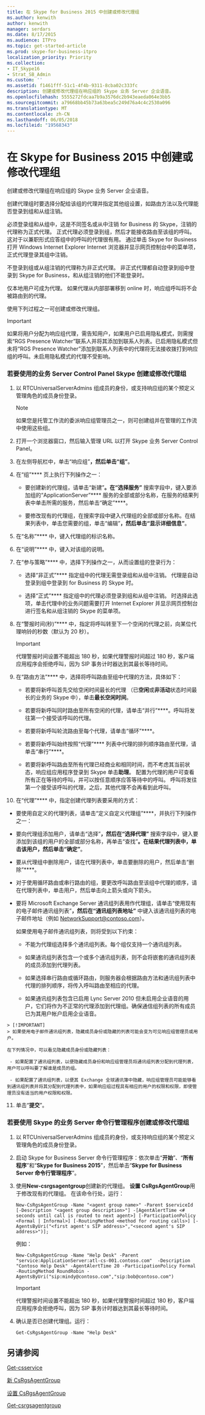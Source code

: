 ```yaml
---
title: 在 Skype for Business 2015 中创建或修改代理组
ms.author: kenwith
author: kenwith
manager: serdars
ms.date: 8/17/2015
ms.audience: ITPro
ms.topic: get-started-article
ms.prod: skype-for-business-itpro
localization_priority: Priority
ms.collection:
- IT_Skype16
- Strat_SB_Admin
ms.custom: ''
ms.assetid: f1461fff-51c1-4f4b-9311-8cba02c333fc
description: 创建或修改代理组在响应组的 Skype 业务 Server 企业语音。
ms.openlocfilehash: 5555272fdcaa7b9a3576dc2b943eaeda064e3bb5
ms.sourcegitcommit: a79668bb45b73a63bea5c249d76a4c4c2530a096
ms.translationtype: MT
ms.contentlocale: zh-CN
ms.lasthandoff: 06/05/2018
ms.locfileid: "19568343"
---
```

# <a name="create-or-modify-an-agent-group-in-skype-for-business-2015"></a>在 Skype for Business 2015 中创建或修改代理组
 
创建或修改代理组在响应组的 Skype 业务 Server 企业语音。
  
创建代理组时要选择分配给该组的代理并指定其他组设置，如路由方法以及代理能否登录到组和从组注销。 
  
必须登录组和从组中，这是不同签名或从中注销 for Business 的 Skype，注销的代理称为正式代理。 正式代理必须登录到组，然后才能接收路由至该组的呼叫。 这对于以兼职形式应答组中的呼叫的代理很有用。 通过单击 Skype for Business 打开 Windows Internet Explorer Internet 浏览器并显示网页控制台中的菜单项，正式代理登录其组中注销。
  
不登录到组或从组注销的代理称为非正式代理。 非正式代理都自动登录到组中登录到 Skype for Business，和从组注销的他们不能登录时。
  
仅本地用户可成为代理。 如果代理从内部部署移到 online 时，响应组呼叫将不会被路由到的代理。
  
使用下列过程之一可创建或修改代理组。
  
> [!IMPORTANT]
> 如果将用户分配为响应组代理，需告知用户，如果用户已启用隐私模式，则需搜索“RGS Presence Watcher”联系人并将其添加到联系人列表。已启用隐私模式但未将“RGS Presence Watcher”添加到联系人列表中的代理将无法接收拨打到响应组的呼叫。未启用隐私模式的代理不受影响。 
  
### <a name="to-use-skype-for-business-server-control-panel-to-create-or-modify-an-agent-group"></a>若要使用的业务 Server Control Panel Skype 创建或修改代理组

1. 以 RTCUniversalServerAdmins 组成员的身份，或支持响应组的某个预定义管理角色的成员身份登录。
    
    > [!NOTE]
    > 如果您是托管工作流的委派响应组管理员之一，则可创建组并在管理的工作流中使用这些组。 
  
2. 打开一个浏览器窗口，然后输入管理 URL 以打开 Skype 业务 Server Control Panel。  
    
3. 在左侧导航栏中，单击“响应组”****，然后单击“组”****。
    
4. 在“组”**** 页上执行下列操作之一：
    
   - 要创建新的代理组，请单击“新建”****。在“选择服务”**** 搜索字段中，键入要添加组的“ApplicationServer”**** 服务的全部或部分名称，在服务的结果列表中单击所需的服务，然后单击“确定”****。
    
   - 要修改现有的代理组，在搜索字段中键入代理组的全部或部分名称。在结果列表中，单击您需要的组，单击“编辑”****，然后单击“显示详细信息”****。
    
5. 在“名称”**** 中，键入代理组的标识名称。
    
6. 在“说明”**** 中，键入对该组的说明。
    
7. 在“参与策略”**** 中，选择下列操作之一，从而设置组的登录行为：
    
   - 选择“非正式”**** 指定组中的代理无需登录组和从组中注销。 代理是自动登录到组中登录到 for Business 的 Skype 时。
    
   - 选择“正式”**** 指定组中的代理必须登录到组和从组中注销。 时选择此选项，单击代理中的业务问题需要打开 Internet Explorer 并显示网页控制台进行签名和从组注销的 Skype 的菜单项。
    
8. 在“警报时间(秒)”**** 中，指定将呼叫转至下一个空闲的代理之前，向某位代理响铃的秒数（默认为 20 秒）。
    
    > [!IMPORTANT]
    > 代理警报时间设置不能超出 180 秒，如果代理警报时间超过 180 秒，客户端应用程序会拒绝呼叫，因为 SIP 事务计时器达到其最长等待时间。 
  
9. 在“路由方法”**** 中，选择将呼叫路由至组中代理的方法，具体如下：
    
   - 若要将新呼叫首先交给空闲时间最长的代理 （已**空闲**或**非活动**状态时间最长的业务的 Skype 中），单击**最长空闲时间**。 
    
   - 若要将新呼叫同时路由至所有空闲的代理，请单击“并行”****。呼叫将发往第一个接受该呼叫的代理。
    
   - 若要将新呼叫轮流路由至每个代理，请单击“循环”****。 
    
   - 若要将新呼叫始终按照“代理”**** 列表中代理的排列顺序路由至代理，请单击“串行”****。 
    
   - 若要将新呼叫路由至所有代理已经商业和相同时间，而不考虑其当前状态，响应组应用程序登录到 Skype 单击**助理**。 配置为代理的用户可查看所有正在等待的呼叫，并可以按任意顺序应答等待中的呼叫。 呼叫将发往第一个接受该呼叫的代理，之后，其他代理不会再看到此呼叫。
    
10. 在“代理”**** 中，指定创建代理列表要采用的方式：
    
   - 要使用自定义的代理列表，请单击“定义自定义代理组”****，并执行下列操作之一：
    
   - 要向代理组添加用户，请单击“选择”****，然后在“选择代理”**** 搜索字段中，键入要添加到该组的用户的全部或部分名称，再单击“查找”****。在结果代理列表中，单击该用户，然后单击“确定”****。
    
   - 要从代理组中删除用户，请在代理列表中，单击要删除的用户，然后单击“删除”****。
    
   - 对于使用循环路由或串行路由的组，要更改呼叫路由至该组中代理的顺序，请在代理列表中，单击用户，然后单击向上箭头或向下箭头。 
    
   - 要将 Microsoft Exchange Server 通讯组列表用作代理组，请单击“使用现有的电子邮件通讯组列表”****，然后在“通讯组列表地址”**** 中键入该通讯组列表的电子邮件地址（例如 NetworkSupport@contoso.com）。
    
     如果使用电子邮件通讯组列表，则将受到以下约束：
    
     - 不能为代理组选择多个通讯组列表。每个组仅支持一个通讯组列表。
    
     - 如果通讯组列表包含一个或多个通讯组列表，则不会将嵌套的通讯组列表的成员添加到代理列表。
    
     - 如果选择串行路由或循环路由，则服务器会根据路由方法和通讯组列表中代理的排列顺序，将传入呼叫路由至相应的代理。
    
     - 如果通讯组列表包含已启用 Lync Server 2010 但未启用企业语音的用户，它们将作为不正常的代理添加到代理组。确保通信组列表的所有成员已为其用户帐户启用企业语音。
    
    > [!IMPORTANT]
    > 如果使用电子邮件通讯组列表，隐藏成员身份或隐藏的列表可能会变为可见响应组管理员或用户。 
  
    在下列情况中，可以看见隐藏成员身份或隐藏列表：
    
     - 如果配置了通讯组列表，以便隐藏成员身份和响应组管理员将通讯组列表分配到代理列表，用户可以呼叫要了解谁是成员的组。 
    
     - 如果配置了通讯组列表，以便其 Exchange 全球通讯簿中隐藏，响应组管理员可能能够看到通讯组列表并将其分配到代理列表中，如果响应组过程具有相应的用户的权限和权限，即使管理员没有适当的用户权限和权限。
    
11. 单击“**提交**”。
    
### <a name="to-use-skype-for-business-server-management-shell-to-create-or-modify-an-agent-group"></a>若要使用 Skype 的业务 Server 命令行管理程序创建或修改代理组

1. 以 RTCUniversalServerAdmins 组成员的身份，或支持响应组的某个预定义管理角色的成员身份登录。
    
2. 启动 Skype for Business Server 命令行管理程序：依次单击“**开始**”、“**所有程序**”和“**Skype for Business 2015**”，然后单击“**Skype for Business Server 命令行管理程序**”。
    
3. 使用**New-csrgsagentgroup**创建新的代理组。 **设置 CsRgsAgentGroup**用于修改现有的代理组。 在该命令行处，运行：
    
   ```
   New-CsRgsAgentGroup -Name "<agent group name>" -Parent $serviceId [-Description "<agent group description>"] -[AgentAlertTime <# seconds until call is routed to next agent>] [-ParticipationPolicy <Formal | Informal>] [-RoutingMethod <method for routing calls>] [-AgentsByUri("<first agent's SIP address>","<second agent's SIP address>")];
   ```

    例如：
    
   ```
   New-CsRgsAgentGroup -Name "Help Desk" -Parent "service:ApplicationServer:atl-cs-001.contoso.com"  -Description "Contoso Help Desk" -AgentAlertTime 20 -ParticipationPolicy Formal -RoutingMethod RoundRobin -AgentsByUri("sip:mindy@contoso.com","sip:bob@contoso.com")
   ```

    > [!IMPORTANT]
    > 代理警报时间设置不能超出 180 秒，如果代理警报时间超过 180 秒，客户端应用程序会拒绝呼叫，因为 SIP 事务计时器达到其最长等待时间。 
  
4. 确认是否已创建代理组。运行：
    
   ```
   Get-CsRgsAgentGroup -Name "Help Desk"
   ```

## <a name="see-also"></a>另请参阅

[Get-csservice](https://docs.microsoft.com/powershell/module/skype/get-csservice?view=skype-ps)
  
[新 CsRgsAgentGroup](https://docs.microsoft.com/powershell/module/skype/new-csrgsagentgroup?view=skype-ps)
  
[设置 CsRgsAgentGroup](https://docs.microsoft.com/powershell/module/skype/set-csrgsagentgroup?view=skype-ps)
  
[Get-csrgsagentgroup](https://docs.microsoft.com/powershell/module/skype/get-csrgsagentgroup?view=skype-ps)